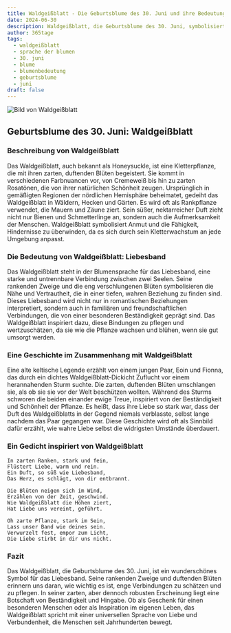 ```yaml
---
title: Waldgeißblatt - Die Geburtsblume des 30. Juni und ihre Bedeutung
date: 2024-06-30
description: Waldgeißblatt, die Geburtsblume des 30. Juni, symbolisiert Liebesband. Erfahre mehr über ihre Geschichte, Bedeutung und Symbolik in der Sprache der Blumen.
author: 365tage
tags:
  - waldgeißblatt
  - sprache der blumen
  - 30. juni
  - blume
  - blumenbedeutung
  - geburtsblume
  - juni
draft: false
---
```


![Bild von Waldgeißblatt](https://cdn.pixabay.com/photo/2018/08/13/04/58/flower-3602283_640.jpg#center)


## Geburtsblume des 30. Juni: Waldgeißblatt

### Beschreibung von Waldgeißblatt

Das Waldgeißblatt, auch bekannt als Honeysuckle, ist eine Kletterpflanze, die mit ihren zarten, duftenden Blüten begeistert. Sie kommt in verschiedenen Farbnuancen vor, von Cremeweiß bis hin zu zarten Rosatönen, die von ihrer natürlichen Schönheit zeugen. Ursprünglich in gemäßigten Regionen der nördlichen Hemisphäre beheimatet, gedeiht das Waldgeißblatt in Wäldern, Hecken und Gärten. Es wird oft als Rankpflanze verwendet, die Mauern und Zäune ziert. Sein süßer, nektarreicher Duft zieht nicht nur Bienen und Schmetterlinge an, sondern auch die Aufmerksamkeit der Menschen. Waldgeißblatt symbolisiert Anmut und die Fähigkeit, Hindernisse zu überwinden, da es sich durch sein Kletterwachstum an jede Umgebung anpasst.

### Die Bedeutung von Waldgeißblatt: Liebesband

Das Waldgeißblatt steht in der Blumensprache für das Liebesband, eine starke und untrennbare Verbindung zwischen zwei Seelen. Seine rankenden Zweige und die eng verschlungenen Blüten symbolisieren die Nähe und Vertrautheit, die in einer tiefen, wahren Beziehung zu finden sind. Dieses Liebesband wird nicht nur in romantischen Beziehungen interpretiert, sondern auch in familiären und freundschaftlichen Verbindungen, die von einer besonderen Beständigkeit geprägt sind. Das Waldgeißblatt inspiriert dazu, diese Bindungen zu pflegen und wertzuschätzen, da sie wie die Pflanze wachsen und blühen, wenn sie gut umsorgt werden.

### Eine Geschichte im Zusammenhang mit Waldgeißblatt

Eine alte keltische Legende erzählt von einem jungen Paar, Eoin und Fionna, das durch ein dichtes Waldgeißblatt-Dickicht Zuflucht vor einem herannahenden Sturm suchte. Die zarten, duftenden Blüten umschlangen sie, als ob sie sie vor der Welt beschützen wollten. Während des Sturms schworen die beiden einander ewige Treue, inspiriert von der Beständigkeit und Schönheit der Pflanze. Es heißt, dass ihre Liebe so stark war, dass der Duft des Waldgeißblatts in der Gegend niemals verblasste, selbst lange nachdem das Paar gegangen war. Diese Geschichte wird oft als Sinnbild dafür erzählt, wie wahre Liebe selbst die widrigsten Umstände überdauert.

### Ein Gedicht inspiriert von Waldgeißblatt

```
In zarten Ranken, stark und fein,  
Flüstert Liebe, warm und rein.  
Ein Duft, so süß wie Liebesband,  
Das Herz, es schlägt, von dir entbrannt.  

Die Blüten neigen sich im Wind,  
Erzählen von der Zeit, geschwind.  
Wie Waldgeißblatt die Höhen ziert,  
Hat Liebe uns vereint, geführt.  

Oh zarte Pflanze, stark im Sein,  
Lass unser Band wie deines sein.  
Verwurzelt fest, empor zum Licht,  
Die Liebe stirbt in dir uns nicht.  
```

### Fazit

Das Waldgeißblatt, die Geburtsblume des 30. Juni, ist ein wunderschönes Symbol für das Liebesband. Seine rankenden Zweige und duftenden Blüten erinnern uns daran, wie wichtig es ist, enge Verbindungen zu schätzen und zu pflegen. In seiner zarten, aber dennoch robusten Erscheinung liegt eine Botschaft von Beständigkeit und Hingabe. Ob als Geschenk für einen besonderen Menschen oder als Inspiration im eigenen Leben, das Waldgeißblatt spricht mit einer universellen Sprache von Liebe und Verbundenheit, die Menschen seit Jahrhunderten bewegt.